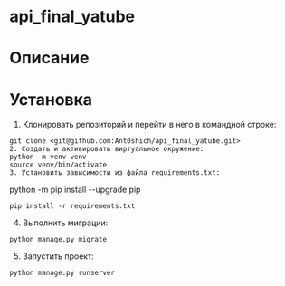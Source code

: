 # api_final_yatube
# Описание


# Установка
1. Клонировать репозиторий и перейти в него в командной строке:
```
git clone <git@github.com:Ant0shich/api_final_yatube.git>
2. Cоздать и активировать виртуальное окружение:
python -m venv venv
source venv/bin/activate
3. Установить зависимости из файла requirements.txt:
```
python -m pip install --upgrade pip
```
pip install -r requirements.txt
```
4. Выполнить миграции:
```
python manage.py migrate
```
5. Запустить проект:
```
python manage.py runserver
```
